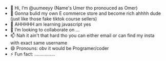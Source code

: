 - 👋 Hi, I’m @uumeeyy (Name's Umer tho pronouced as Omer)
- 👀 Gonna bulid my own E commerce store and become rich ahhhh dude (just like those fake tiktok course sellers)
- 🌱 AHHHHH am learning javascript yes
- 💞️ I’m looking to collaborate on ...
- 📫 Nah it ain't that hard tho you can either email or can find my insta with exact same username
- 😄 Pronouns: obv it would be Programer/coder
- ⚡ Fun fact: ................

<!---
uumeeyy/uumeeyy is a ✨ special ✨ repository because its `README.md` (this file) appears on your GitHub profile.
You can click the Preview link to take a look at your changes.
--->
